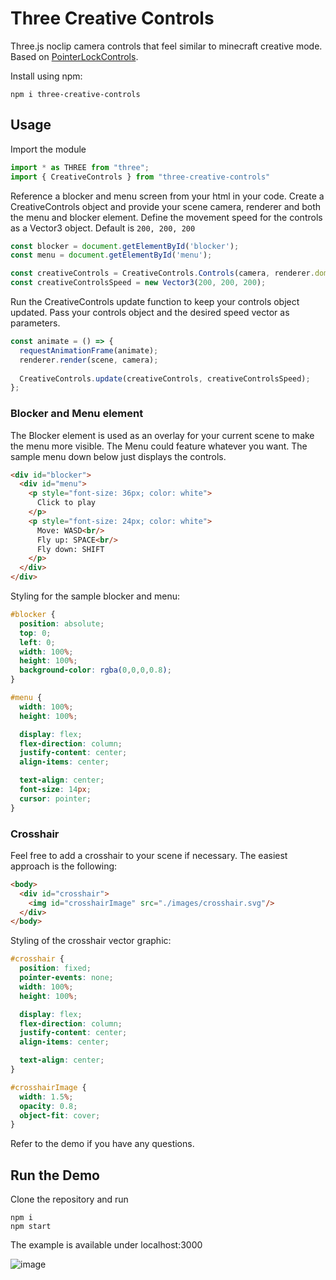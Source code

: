 # Three Creative Controls
Three.js noclip camera controls that feel similar to minecraft creative mode. Based on [PointerLockControls](https://threejs.org/docs/#examples/en/controls/PointerLockControls).


Install using npm:
```shell
npm i three-creative-controls
```

## Usage
Import the module
```js
import * as THREE from "three";
import { CreativeControls } from "three-creative-controls"
```

Reference a blocker and menu screen from your html in your code. Create a CreativeControls object and provide your scene camera, renderer and both the menu and blocker element.
Define the movement speed for the controls as a Vector3 object. Default is `200, 200, 200`
```js
const blocker = document.getElementById('blocker');
const menu = document.getElementById('menu');

const creativeControls = CreativeControls.Controls(camera, renderer.domElement, menu, blocker);
const creativeControlsSpeed = new Vector3(200, 200, 200);
```

Run the CreativeControls update function to keep your controls object updated. Pass your controls object and the desired speed vector as parameters.
```js
const animate = () => {
  requestAnimationFrame(animate);
  renderer.render(scene, camera);
  
  CreativeControls.update(creativeControls, creativeControlsSpeed);
};
```

### Blocker and Menu element
The Blocker element is used as an overlay for your current scene to make the menu more visible. The Menu could feature whatever you want. The sample menu down below just displays the controls.
```html
<div id="blocker">
  <div id="menu">
    <p style="font-size: 36px; color: white">
      Click to play
    </p>
    <p style="font-size: 24px; color: white">
      Move: WASD<br/>
      Fly up: SPACE<br/>
      Fly down: SHIFT
    </p>
  </div>
</div>
```

Styling for the sample blocker and menu:
```CSS
#blocker {
  position: absolute;
  top: 0;
  left: 0;
  width: 100%;
  height: 100%;
  background-color: rgba(0,0,0,0.8);
}

#menu {
  width: 100%;
  height: 100%;

  display: flex;
  flex-direction: column;
  justify-content: center;
  align-items: center;

  text-align: center;
  font-size: 14px;
  cursor: pointer;
}
```

### Crosshair
Feel free to add a crosshair to your scene if necessary. The easiest approach is the following:
```html
<body>
  <div id="crosshair">
    <img id="crosshairImage" src="./images/crosshair.svg"/>
  </div>
</body>
```
Styling of the crosshair vector graphic:
```css
#crosshair {
  position: fixed;
  pointer-events: none;
  width: 100%;
  height: 100%;

  display: flex;
  flex-direction: column;
  justify-content: center;
  align-items: center;

  text-align: center;
}

#crosshairImage {
  width: 1.5%;
  opacity: 0.8;
  object-fit: cover;
}
```
Refer to the demo if you have any questions.

## Run the Demo
Clone the repository and run
```shell
npm i
npm start
```
The example is available under localhost:3000

![image](https://user-images.githubusercontent.com/64702286/124366062-341f6f80-dc4d-11eb-8257-2659894123f5.png)
